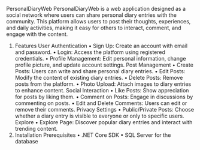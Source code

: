 PersonalDiaryWeb
PersonalDiaryWeb is a web application designed as a social network where users can share personal diary entries with the community. This platform allows users to post their thoughts, experiences, and daily activities, making it easy for others to interact, comment, and engage with the content.
1. Features
User Authentication
•	Sign Up: Create an account with email and password.
•	Login: Access the platform using registered credentials.
•	Profile Management: Edit personal information, change profile picture, and update account settings.
Post Management
•	Create Posts: Users can write and share personal diary entries.
•	Edit Posts: Modify the content of existing diary entries.
•	Delete Posts: Remove posts from the platform.
•	Photo Upload: Attach images to diary entries to enhance content.
Social Interaction
•	Like Posts: Show appreciation for posts by liking them.
•	Comment on Posts: Engage in discussions by commenting on posts.
•	Edit and Delete Comments: Users can edit or remove their comments.
Privacy Settings
•	Public/Private Posts: Choose whether a diary entry is visible to everyone or only to specific users.
Explore
•	Explore Page: Discover popular diary entries and interact with trending content.
2. Installation
Prerequisites
•	.NET Core SDK
•	SQL Server for the database
